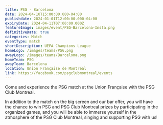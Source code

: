 ```yaml
---
title: PSG - Barcelona
date: 2024-04-10T15:00:00.000-04:00
publishdate: 2024-01-01T12:00:00.000-04:00
expiryDate: 2024-04-11T07:00:00.000Z
featureImage: images/event/PSG-Barcelona-Insta.png
definitiveDate: true
categories: Match
eventType: match
shortDescription: UEFA Champions League
homeLogo: /images/teams/PSG.png
awayLogo: /images/teams/Barcelona.png
homeTeam: PSG
awayTeam: Barcelona
location: Union Française de Montréal
link: https://facebook.com/psgclubmontreal/events
---
```


Come and experience the PSG match at the Union Française with the PSG Club Montreal.

In addition to the match on the big screen and our bar offer, you will have the chance to win PSG and PSG Club Montreal prizes by participating in the organized games, and you will be able to immerse yourself in the atmosphere of the PSG Club Montreal, singing and supporting PSG with us!
